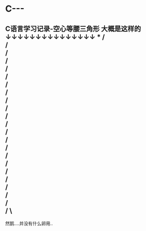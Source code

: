 # C---
C语言学习记录-空心等腰三角形
大概是这样的↓↓↓↓↓↓↓↓↓↓↓↓↓↓↓
                        *
                       / \
                      /   \
                     /     \
                    /       \
                   /         \
                  /           \
                 /             \
                /               \
               /                 \
              /                   \
             /                     \
            /                       \
           /                         \
          /                           \
         /                             \
        /                               \
       /                                 \
      /                                   \
     /                                     \
    /                                       \
   /                                         \
  /                                           \
 /                                             \
-------------------------------------------------
然鹅....并没有什么卵用..
